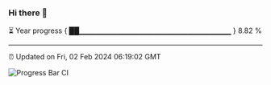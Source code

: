 ### Hi there 👋

⏳ Year progress { ██▁▁▁▁▁▁▁▁▁▁▁▁▁▁▁▁▁▁▁▁▁▁▁▁▁▁▁▁ } 8.82 %

---

⏰ Updated on Fri, 02 Feb 2024 06:19:02 GMT

![Progress Bar CI](https://github.com/liununu/liununu/workflows/Progress%20Bar%20CI/badge.svg)

